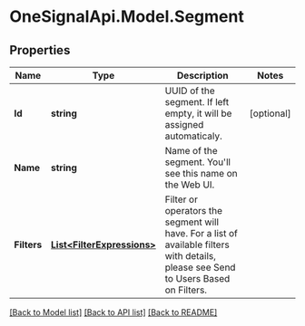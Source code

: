 # OneSignalApi.Model.Segment

## Properties

Name | Type | Description | Notes
------------ | ------------- | ------------- | -------------
**Id** | **string** | UUID of the segment.  If left empty, it will be assigned automaticaly. | [optional] 
**Name** | **string** | Name of the segment.  You&#39;ll see this name on the Web UI. | 
**Filters** | [**List&lt;FilterExpressions&gt;**](FilterExpressions.md) | Filter or operators the segment will have.  For a list of available filters with details, please see Send to Users Based on Filters. | 

[[Back to Model list]](../README.md#documentation-for-models) [[Back to API list]](../README.md#documentation-for-api-endpoints) [[Back to README]](../README.md)


